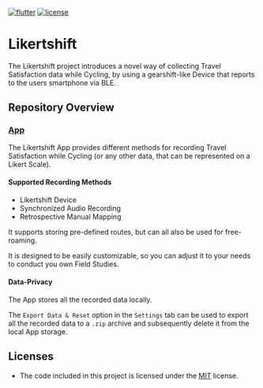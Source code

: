 [![flutter](https://img.shields.io/badge/Flutter-3.24-aqua)](https://flutter.dev)
[![license](https://img.shields.io/badge/License-MIT-lightgray)](app/LICENSE)

# Likertshift

The Likertshift project introduces a novel way of collecting Travel Satisfaction data while Cycling, by using a gearshift-like Device that reports to the users smartphone via BLE.

## Repository Overview

### [App](app/)

The Likertshift App provides different methods for recording Travel Satisfaction while Cycling (or any other data, that can be represented on a Likert Scale).

#### Supported Recording Methods

- Likertshift Device
- Synchronized Audio Recording
- Retrospective Manual Mapping

It supports storing pre-defined routes, but can all also be used for free-roaming.

It is designed to be easily customizable, so you can adjust it to your needs to conduct you own Field Studies.

#### Data-Privacy

The App stores all the recorded data locally.

The `Export Data & Reset` option in the `Settings` tab can be used to export all the recorded data to a `.zip` archive and subsequently delete it from the local App storage.

## Licenses

- The code included in this project is licensed under the [MIT](app/LICENSE) license.
